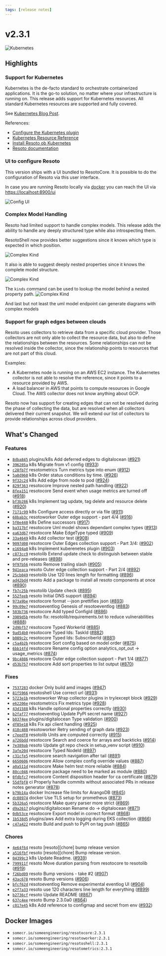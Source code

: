 ```yaml
---
tags: [release notes]
---
```


# v2.3.1

![Kubernetes](img/2.3/kubernetes.png)

## Highlights

### Support for Kubernetes

Kubernetes is the de-facto standard to orchestrate containerized applications. It is the go-to solution, no matter where your infrastructure is running on. This release adds support for Kubernetes resources. All standard Kubernetes resources are supported and fully covered.

See [Kubernetes Blog Post](/blog/2022/06/22/kubernetes-support).

References:

- [Configure the Kubernetes plugin](/docs/getting-started/configuration/worker#kubernetes)
- [Kubernetes Resource Reference](/docs/reference/data-models/kubernetes)
- [Install Resoto ob Kubernetes](/docs/getting-started/installation/kubernetes)
- [Resoto documentation](/docs)

### UI to configure Resoto

This version ships with a UI bundled to ResotoCore. It is possible to do the configuration of Resoto via this user interface.

In case you are running Resoto locally via [docker](/docs/getting-started/installation/docker) you can reach the UI via [https://localhost:8900/ui](https://localhost:8900/ui)

![Config UI](img/2.3/ui_config.png)

### Complex Model Handling

Resoto had limited support to handle complex models. This release adds the ability to handle any deeply structured type while also introspecting them.

ResotoShell now provides better suggestions since it knows which type is expected in which position.

![Complex Kind](img/2.3/kind_is_complex.png)

It also is able to suggest deeply nested properties since it knows the complete model structure.

![Complex Kind](img/2.3/kind_nested_property_suggestions.png)

The `kinds` command can be used to lookup the model behind a nested property path. ![Complex Kind](img/2.3/kind_lookup_type.png)

And last but not least the uml model endpoint can generate diagrams with complex models

### Support for graph edges between clouds

Resoto uses collectors to retrieve data from a specific cloud provider. Those collectors are not only able to collect the resource data, but also to define the relationships between the resources. Some relationships can not be resolved inside the collector, since the relationship points to resources that are not part of this cloud.

Examples:

- A Kubernetes node is running on an AWS EC2 instance. The Kubernetes collector is not able to resolve the reference, since it points to a resource provided by AWS.
- A load balancer in AWS that points to compute resources in Google Cloud. The AWS collector does not know anything about GCP.

Resoto now has support for creating edges that can not be resolved during the phase of collecting the data, but are resolved when all collectors delivered their current snapshot. We will extend our list of collectors to provide relationships across cloud providers.

## What's Changed

### Features

- [`8dba845`](https://github.com/someengineering/resoto/commit/8dba845) <span class="badge badge--secondary">plugins/k8s</span> Add deferred edges to digitalocean ([#921](https://github.com/someengineering/resoto/pull/921))
- [`396205a`](https://github.com/someengineering/resoto/commit/396205a) <span class="badge badge--secondary">k8s</span> Migrate from v1 config ([#933](https://github.com/someengineering/resoto/pull/933))
- [`c28fb7f`](https://github.com/someengineering/resoto/commit/c28fb7f) <span class="badge badge--secondary">resotometrics</span> Turn metrics type into enum ([#912](https://github.com/someengineering/resoto/pull/912))
- [`5a8d960`](https://github.com/someengineering/resoto/commit/5a8d960) <span class="badge badge--secondary">k8s</span> Order status conditions by time. ([#926](https://github.com/someengineering/resoto/pull/926))
- [`9f32c24`](https://github.com/someengineering/resoto/commit/9f32c24) <span class="badge badge--secondary">k8s</span> Add edge from node to pod ([#924](https://github.com/someengineering/resoto/pull/924))
- [`829f363`](https://github.com/someengineering/resoto/commit/829f363) <span class="badge badge--secondary">resotocore</span> Improve nested path handling ([#922](https://github.com/someengineering/resoto/pull/922))
- [`8fea151`](https://github.com/someengineering/resoto/commit/8fea151) <span class="badge badge--secondary">resotocore</span> Send event when usage metrics are turned off ([#918](https://github.com/someengineering/resoto/pull/918))
- [`bf3b286`](https://github.com/someengineering/resoto/commit/bf3b286) <span class="badge badge--secondary">k8s</span> Implement tag update, tag delete and resource delete ([#920](https://github.com/someengineering/resoto/pull/920))
- [`7171c99`](https://github.com/someengineering/resoto/commit/7171c99) <span class="badge badge--secondary">k8s</span> Configure access directly or via file ([#911](https://github.com/someengineering/resoto/pull/911))
- [`68bab3c`](https://github.com/someengineering/resoto/commit/68bab3c) <span class="badge badge--secondary">resotoworker</span> Outer edge support - part 4/4 ([#916](https://github.com/someengineering/resoto/pull/916))
- [`5f0e440`](https://github.com/someengineering/resoto/commit/5f0e440) <span class="badge badge--secondary">k8s</span> Define successors ([#917](https://github.com/someengineering/resoto/pull/917))
- [`ba317bf`](https://github.com/someengineering/resoto/commit/ba317bf) <span class="badge badge--secondary">resotocore</span> Uml model shows dependant complex types ([#913](https://github.com/someengineering/resoto/pull/913))
- [`ea63d67`](https://github.com/someengineering/resoto/commit/ea63d67) <span class="badge badge--secondary">resotocore</span> Make EdgeType typed ([#909](https://github.com/someengineering/resoto/pull/909))
- [`33a4649`](https://github.com/someengineering/resoto/commit/33a4649) <span class="badge badge--secondary">k8s</span> Add collector test ([#908](https://github.com/someengineering/resoto/pull/908))
- [`9097d08`](https://github.com/someengineering/resoto/commit/9097d08) <span class="badge badge--secondary">resotocore</span> Outer Edges collection support - Part 3/4: ([#902](https://github.com/someengineering/resoto/pull/902))
- [`e1694a0`](https://github.com/someengineering/resoto/commit/e1694a0) <span class="badge badge--secondary">k8s</span> Implement kuberenetes plugin ([#903](https://github.com/someengineering/resoto/pull/903))
- [`c873cc9`](https://github.com/someengineering/resoto/commit/c873cc9) <span class="badge badge--secondary">resotolib</span> Extend update check to distinguish between stable and pre-releases ([#898](https://github.com/someengineering/resoto/pull/898))
- [`9f97b56`](https://github.com/someengineering/resoto/commit/9f97b56) <span class="badge badge--secondary">resoto</span> Remove trailing slash ([#905](https://github.com/someengineering/resoto/pull/905))
- [`941eaca`](https://github.com/someengineering/resoto/commit/941eaca) <span class="badge badge--secondary">resoto</span> Outer edge collection support - Part 2/4 ([#892](https://github.com/someengineering/resoto/pull/892))
- [`25cb049`](https://github.com/someengineering/resoto/commit/25cb049) <span class="badge badge--secondary">resotolib</span> Use 120 lines length for formatting ([#896](https://github.com/someengineering/resoto/pull/896))
- [`ad42bd4`](https://github.com/someengineering/resoto/commit/ad42bd4) <span class="badge badge--secondary">resoto</span> Add a package to install all resoto components at once ([#890](https://github.com/someengineering/resoto/pull/890))
- [`fb7c25b`](https://github.com/someengineering/resoto/commit/fb7c25b) <span class="badge badge--secondary">resotolib</span> Update check ([#895](https://github.com/someengineering/resoto/pull/895))
- [`552feeb`](https://github.com/someengineering/resoto/commit/552feeb) <span class="badge badge--secondary">resoto</span> Initial DNS support ([#894](https://github.com/someengineering/resoto/pull/894))
- [`973a9be`](https://github.com/someengineering/resoto/commit/973a9be) <span class="badge badge--secondary">resotocore</span> format --json prettifies json ([#893](https://github.com/someengineering/resoto/pull/893))
- [`99c09e7`](https://github.com/someengineering/resoto/commit/99c09e7) <span class="badge badge--secondary">resotoeventlog</span> Genesis of resotoeventlog ([#883](https://github.com/someengineering/resoto/pull/883))
- [`503b736`](https://github.com/someengineering/resoto/commit/503b736) <span class="badge badge--secondary">resotocore</span> Add typed ConfigId ([#886](https://github.com/someengineering/resoto/pull/886))
- [`3909d5b`](https://github.com/someengineering/resoto/commit/3909d5b) <span class="badge badge--secondary">resoto</span> fix: resotolib/requirements.txt to reduce vulnerabilities ([#888](https://github.com/someengineering/resoto/pull/888))
- [`2d9bf57`](https://github.com/someengineering/resoto/commit/2d9bf57) <span class="badge badge--secondary">resotocore</span> Typed WorkerId ([#885](https://github.com/someengineering/resoto/pull/885))
- [`9ad54b0`](https://github.com/someengineering/resoto/commit/9ad54b0) <span class="badge badge--secondary">resotocore</span> Typed Ids: TaskId ([#882](https://github.com/someengineering/resoto/pull/882))
- [`b009c2c`](https://github.com/someengineering/resoto/commit/b009c2c) <span class="badge badge--secondary">resotocore</span> Typed Ids: SubscriberId ([#881](https://github.com/someengineering/resoto/pull/881))
- [`c5a4b2b`](https://github.com/someengineering/resoto/commit/c5a4b2b) <span class="badge badge--secondary">resotocore</span> Sort config based on model order ([#875](https://github.com/someengineering/resoto/pull/875))
- [`6bb14fd`](https://github.com/someengineering/resoto/commit/6bb14fd) <span class="badge badge--secondary">resotocore</span> Rename config option analytics_opt_out -> usage_metrics ([#874](https://github.com/someengineering/resoto/pull/874))
- [`9bc4086`](https://github.com/someengineering/resoto/commit/9bc4086) <span class="badge badge--secondary">resotocore</span> Outer edge collection support - Part 1/4 ([#877](https://github.com/someengineering/resoto/pull/877))
- [`d53b757`](https://github.com/someengineering/resoto/commit/d53b757) <span class="badge badge--secondary">resotocore</span> Add sort properties to list output ([#870](https://github.com/someengineering/resoto/pull/870))

### Fixes

- [`7537283`](https://github.com/someengineering/resoto/commit/7537283) <span class="badge badge--secondary">docker</span> Only build amd images ([#947](https://github.com/someengineering/resoto/pull/947))
- [`81f5966`](https://github.com/someengineering/resoto/commit/81f5966) <span class="badge badge--secondary">resotoshell</span> Use correct url ([#931](https://github.com/someengineering/resoto/pull/931))
- [`5723e1b`](https://github.com/someengineering/resoto/commit/5723e1b) <span class="badge badge--secondary">resotoworker</span> Wrap collector plugins in try/except block ([#929](https://github.com/someengineering/resoto/pull/929))
- [`e62206e`](https://github.com/someengineering/resoto/commit/e62206e) <span class="badge badge--secondary">resotometrics</span> Fix metrics type ([#928](https://github.com/someengineering/resoto/pull/928))
- [`43d1588`](https://github.com/someengineering/resoto/commit/43d1588) <span class="badge badge--secondary">k8s</span> Handle optional properties correctly ([#930](https://github.com/someengineering/resoto/pull/930))
- [`b2faf77`](https://github.com/someengineering/resoto/commit/b2faf77) <span class="badge badge--secondary">resotoeventlog</span> Update PyPI secret name ([#927](https://github.com/someengineering/resoto/pull/927))
- [`b0374ee`](https://github.com/someengineering/resoto/commit/b0374ee) <span class="badge badge--secondary">plugins/digitalocean</span> Type validation ([#900](https://github.com/someengineering/resoto/pull/900))
- [`df85e18`](https://github.com/someengineering/resoto/commit/df85e18) <span class="badge badge--secondary">k8s</span> Fix api client handling ([#925](https://github.com/someengineering/resoto/pull/925))
- [`418c488`](https://github.com/someengineering/resoto/commit/418c488) <span class="badge badge--secondary">resotoworker</span> Retry sending of graph data ([#923](https://github.com/someengineering/resoto/pull/923))
- [`c7eedf8`](https://github.com/someengineering/resoto/commit/c7eedf8) <span class="badge badge--secondary">resotolib</span> Units are computed correctly ([#915](https://github.com/someengineering/resoto/pull/915))
- [`a726bdd`](https://github.com/someengineering/resoto/commit/a726bdd) <span class="badge badge--secondary">resotocore</span> Search and coerce for arrays and backticks ([#914](https://github.com/someengineering/resoto/pull/914))
- [`7e389ab`](https://github.com/someengineering/resoto/commit/7e389ab) <span class="badge badge--secondary">resoto</span> Update git repo check in setup_venv script ([#910](https://github.com/someengineering/resoto/pull/910))
- [`3afe204`](https://github.com/someengineering/resoto/commit/3afe204) <span class="badge badge--secondary">resotocore</span> Typed NodeId ([#897](https://github.com/someengineering/resoto/pull/897))
- [`c31cfe5`](https://github.com/someengineering/resoto/commit/c31cfe5) <span class="badge badge--secondary">resotocore</span> search navigation after tail ([#891](https://github.com/someengineering/resoto/pull/891))
- [`6650606`](https://github.com/someengineering/resoto/commit/6650606) <span class="badge badge--secondary">resotocore</span> Allow complex config override values ([#887](https://github.com/someengineering/resoto/pull/887))
- [`a0a511d`](https://github.com/someengineering/resoto/commit/a0a511d) <span class="badge badge--secondary">resotocore</span> Make helm test more reliable ([#884](https://github.com/someengineering/resoto/pull/884))
- [`80cc046`](https://github.com/someengineering/resoto/commit/80cc046) <span class="badge badge--secondary">resotocore</span> package need to be marked as module ([#880](https://github.com/someengineering/resoto/pull/880))
- [`0fdbfc7`](https://github.com/someengineering/resoto/commit/0fdbfc7) <span class="badge badge--secondary">resotocore</span> Content disposition header for ca certificate ([#879](https://github.com/someengineering/resoto/pull/879))
- [`55dfbf8`](https://github.com/someengineering/resoto/commit/55dfbf8) <span class="badge badge--secondary">ci</span> Properly handle commits without associated PRs in release notes generator ([#878](https://github.com/someengineering/resoto/pull/878))
- [`b79b14a`](https://github.com/someengineering/resoto/commit/b79b14a) <span class="badge badge--secondary">docker</span> Increase file limits for ArangoDB ([#845](https://github.com/someengineering/resoto/pull/845))
- [`dc08974`](https://github.com/someengineering/resoto/commit/dc08974) <span class="badge badge--secondary">docker</span> Use TLS setup for prometheus ([#873](https://github.com/someengineering/resoto/pull/873))
- [`5b326a5`](https://github.com/someengineering/resoto/commit/5b326a5) <span class="badge badge--secondary">resotocore</span> Make query parser more strict ([#869](https://github.com/someengineering/resoto/pull/869))
- [`d9a2617`](https://github.com/someengineering/resoto/commit/d9a2617) <span class="badge badge--secondary">plugins/digitalocean</span> Rename do -> digitalocean ([#871](https://github.com/someengineering/resoto/pull/871))
- [`0db53ce`](https://github.com/someengineering/resoto/commit/0db53ce) <span class="badge badge--secondary">resotocore</span> Export model in correct format ([#868](https://github.com/someengineering/resoto/pull/868))
- [`1b538d5`](https://github.com/someengineering/resoto/commit/1b538d5) <span class="badge badge--secondary">plugins/aws</span> Add extra logging during EKS collection ([#866](https://github.com/someengineering/resoto/pull/866))
- [`c47a422`](https://github.com/someengineering/resoto/commit/c47a422) <span class="badge badge--secondary">resoto</span> Build and push to PyPI on tag push ([#865](https://github.com/someengineering/resoto/pull/865))

### Chores

- [`4e64f64`](https://github.com/someengineering/resoto/commit/4e64f64) <span class="badge badge--secondary">resoto</span> [resoto][chore] bump release version
- [`a516fbf`](https://github.com/someengineering/resoto/commit/a516fbf) <span class="badge badge--secondary">resoto</span> [resoto][chore] Bump release version.
- [`04399c3`](https://github.com/someengineering/resoto/commit/04399c3) <span class="badge badge--secondary">k8s</span> Update Readme. ([#939](https://github.com/someengineering/resoto/pull/939))
- [`799911f`](https://github.com/someengineering/resoto/commit/799911f) <span class="badge badge--secondary">resoto</span> Move duration parsing from resotocore to resotolib ([#919](https://github.com/someengineering/resoto/pull/919))
- [`f26bd09`](https://github.com/someengineering/resoto/commit/f26bd09) <span class="badge badge--secondary">resoto</span> Bump versions - take #2 ([#907](https://github.com/someengineering/resoto/pull/907))
- [`43ac678`](https://github.com/someengineering/resoto/commit/43ac678) <span class="badge badge--secondary">resoto</span> Bump versions ([#906](https://github.com/someengineering/resoto/pull/906))
- [`bfcf62d`](https://github.com/someengineering/resoto/commit/bfcf62d) <span class="badge badge--secondary">resotoeventlog</span> Remove experimental eventlog UI ([#904](https://github.com/someengineering/resoto/pull/904))
- [`e2f7a33`](https://github.com/someengineering/resoto/commit/e2f7a33) <span class="badge badge--secondary">resoto</span> use 120 characters line length for everything ([#899](https://github.com/someengineering/resoto/pull/899))
- [`b2736cf`](https://github.com/someengineering/resoto/commit/b2736cf) <span class="badge badge--secondary">resoto</span> Update README ([#867](https://github.com/someengineering/resoto/pull/867))
- [`637c4ee`](https://github.com/someengineering/resoto/commit/637c4ee) <span class="badge badge--secondary">resoto</span> Bump 2.3.0a0 ([#864](https://github.com/someengineering/resoto/pull/864))
- [`c017e45`](https://github.com/someengineering/resoto/commit/c017e45) <span class="badge badge--secondary">k8s</span> Add reference to configmap and secret from env ([#932](https://github.com/someengineering/resoto/pull/932))

<!--truncate-->

## Docker Images

- `somecr.io/someengineering/resotocore:2.3.1`
- `somecr.io/someengineering/resotoworker:2.3.1`
- `somecr.io/someengineering/resotoshell:2.3.1`
- `somecr.io/someengineering/resotometrics:2.3.1`
